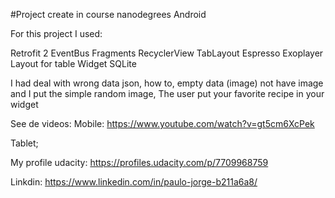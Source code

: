 #Project create in course nanodegrees Android

For this project I used:

Retrofit 2
EventBus
Fragments
RecyclerView
TabLayout
Espresso
Exoplayer
Layout for table
Widget
SQLite

I had deal with wrong data json, how to, empty data (image)
not have image and I put the simple random image,
The user put your favorite recipe in your widget

See de videos:
Mobile:
https://www.youtube.com/watch?v=gt5cm6XcPek

Tablet;

My profile udacity:
https://profiles.udacity.com/p/7709968759


Linkdin:
https://www.linkedin.com/in/paulo-jorge-b211a6a8/

